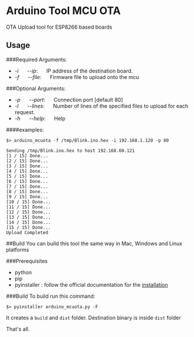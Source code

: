 # Arduino Tool MCU OTA
OTA Upload tool for ESP8266 based boards


## Usage
###Required Arguments:
* *-i*&nbsp;&nbsp;&nbsp;&nbsp;&nbsp;&nbsp;*--ip*:&nbsp;&nbsp;&nbsp;&nbsp;&nbsp;&nbsp;IP address of the destination board.
* *-f*&nbsp;&nbsp;&nbsp;&nbsp;&nbsp;&nbsp;*--file*:&nbsp;&nbsp;&nbsp;&nbsp;&nbsp;&nbsp;Firmware file to upload onto the mcu

###Optional Arguments:
* *-p*&nbsp;&nbsp;&nbsp;&nbsp;&nbsp;&nbsp;*--port*:&nbsp;&nbsp;&nbsp;&nbsp;&nbsp;&nbsp;Connection port [default 80]
* *-l*&nbsp;&nbsp;&nbsp;&nbsp;&nbsp;&nbsp;*--lines*:&nbsp;&nbsp;&nbsp;&nbsp;&nbsp;&nbsp;Number of lines of the specified files to upload for each request.
* *-h*&nbsp;&nbsp;&nbsp;&nbsp;&nbsp;&nbsp;*--help*:&nbsp;&nbsp;&nbsp;&nbsp;&nbsp;&nbsp;Help
 
  
####examples:

```shell
$> arduino_mcuota -f /tmp/Blink.ino.hex -i 192.168.1.120 -p 80

Sending /tmp/Blink.ino.hex to host 192.168.60.121
[1 / 15] Done...
[2 / 15] Done...
[3 / 15] Done...
[4 / 15] Done...
[5 / 15] Done...
[6 / 15] Done...
[7 / 15] Done...
[8 / 15] Done...
[9 / 15] Done...
[10 / 15] Done...
[11 / 15] Done...
[12 / 15] Done...
[13 / 15] Done...
[14 / 15] Done...
[15 / 15] Done...
Upload Completed
```

##Build
You can build this tool the same way in Mac, Windows and Linux platforms

###Prerequisites
* python
* pip
* pyinstaller : follow the official documentation for the [installation](https://pyinstaller.readthedocs.io/en/stable/installation.html)

###Build 
To build run this command:
```shell
$> pyinstaller arduino_mcuota.py -F
```
It creates a `build` and `dist` folder. Destination binary is inside `dist` folder

That's all.

